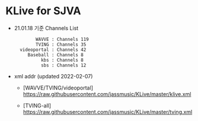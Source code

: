 # KLive for SJVA

* 21.01.18 기준 Channels List

              WAVVE : Channels 119
              TVING : Channels 35
        videoportal : Channels 42
           Baseball : Channels 8
                kbs : Channels 8
                sbs : Channels 12

* xml addr (updated 2022-02-07)

  - [WAVVE/TVING/videoportal]
    https://raw.githubusercontent.com/jassmusic/KLive/master/klive.xml

  - [TVING-all]
    https://raw.githubusercontent.com/jassmusic/KLive/master/tving.xml


